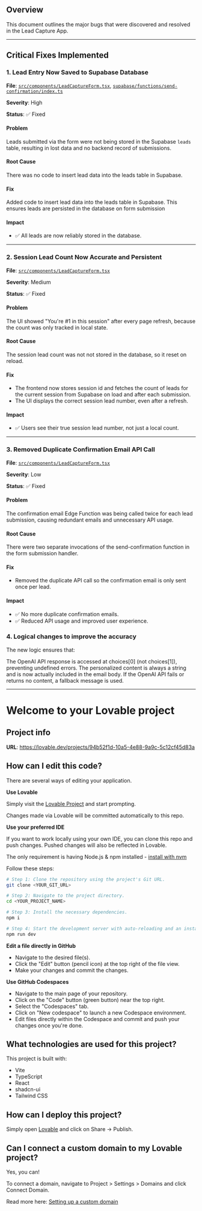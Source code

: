 ## Overview
This document outlines the major bugs that were discovered and resolved in the Lead Capture App.

---
## Critical Fixes Implemented

### 1. Lead Entry Now Saved to Supabase Database
**File**: [`src/components/LeadCaptureForm.tsx`](src/components/LeadCaptureForm.tsx), [`supabase/functions/send-confirmation/index.ts`](supabase/functions/send-confirmation/index.ts)

**Severity**: High

**Status**: ✅ Fixed

#### Problem
Leads submitted via the form were not being stored in the Supabase `leads` table, resulting in lost data and no backend record of submissions.

#### Root Cause
There was no code to insert lead data into the leads table in Supabase.

#### Fix
Added code to insert lead data into the leads table in Supabase. This ensures leads are persisted in the database on form submission

#### Impact
- ✅ All leads are now reliably stored in the database.

---

### 2. Session Lead Count Now Accurate and Persistent
**File**: [`src/components/LeadCaptureForm.tsx`](src/components/LeadCaptureForm.tsx)

**Severity**: Medium

**Status**: ✅ Fixed

#### Problem
The UI showed "You're #1 in this session" after every page refresh, because the count was only tracked in local state.

#### Root Cause
The session lead count was not not stored in the database, so it reset on reload.

#### Fix
- The frontend now stores session id and fetches the count of leads for the current session from Supabase on load and after each submission.
- The UI displays the correct session lead number, even after a refresh.

#### Impact
- ✅ Users see their true session lead number, not just a local count.

---

### 3. Removed Duplicate Confirmation Email API Call
**File**: [`src/components/LeadCaptureForm.tsx`](src/components/LeadCaptureForm.tsx)

**Severity**: Low

**Status**: ✅ Fixed

#### Problem
The confirmation email Edge Function was being called twice for each lead submission, causing redundant emails and unnecessary API usage.

#### Root Cause
There were two separate invocations of the send-confirmation function in the form submission handler.

#### Fix
- Removed the duplicate API call so the confirmation email is only sent once per lead.

#### Impact
- ✅ No more duplicate confirmation emails.
- ✅ Reduced API usage and improved user experience.

### 4. Logical changes to improve the accuracy
The new logic ensures that:

The OpenAI API response is accessed at choices[0] (not choices[1]), preventing undefined errors. The personalized content is always a string and is now actually included in the email body. If the OpenAI API fails or returns no content, a fallback message is used. 

----------

# Welcome to your Lovable project

## Project info

**URL**: https://lovable.dev/projects/94b52f1d-10a5-4e88-9a9c-5c12cf45d83a

## How can I edit this code?

There are several ways of editing your application.

**Use Lovable**

Simply visit the [Lovable Project](https://lovable.dev/projects/94b52f1d-10a5-4e88-9a9c-5c12cf45d83a) and start prompting.

Changes made via Lovable will be committed automatically to this repo.

**Use your preferred IDE**

If you want to work locally using your own IDE, you can clone this repo and push changes. Pushed changes will also be reflected in Lovable.

The only requirement is having Node.js & npm installed - [install with nvm](https://github.com/nvm-sh/nvm#installing-and-updating)

Follow these steps:

```sh
# Step 1: Clone the repository using the project's Git URL.
git clone <YOUR_GIT_URL>

# Step 2: Navigate to the project directory.
cd <YOUR_PROJECT_NAME>

# Step 3: Install the necessary dependencies.
npm i

# Step 4: Start the development server with auto-reloading and an instant preview.
npm run dev
```

**Edit a file directly in GitHub**

- Navigate to the desired file(s).
- Click the "Edit" button (pencil icon) at the top right of the file view.
- Make your changes and commit the changes.

**Use GitHub Codespaces**

- Navigate to the main page of your repository.
- Click on the "Code" button (green button) near the top right.
- Select the "Codespaces" tab.
- Click on "New codespace" to launch a new Codespace environment.
- Edit files directly within the Codespace and commit and push your changes once you're done.

## What technologies are used for this project?

This project is built with:

- Vite
- TypeScript
- React
- shadcn-ui
- Tailwind CSS

## How can I deploy this project?

Simply open [Lovable](https://lovable.dev/projects/94b52f1d-10a5-4e88-9a9c-5c12cf45d83a) and click on Share -> Publish.

## Can I connect a custom domain to my Lovable project?

Yes, you can!

To connect a domain, navigate to Project > Settings > Domains and click Connect Domain.

Read more here: [Setting up a custom domain](https://docs.lovable.dev/tips-tricks/custom-domain#step-by-step-guide)
